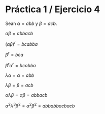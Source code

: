 # Práctica 1 / Ejercicio 4

Sean $\alpha = abb$ y $\beta = acb$.

$\alpha\beta = abbacb$

$(\alpha\beta)^r = bcabba$

$\beta^r = bca$

$\beta^r\alpha^r = bcabba$

$\lambda\alpha = \alpha = abb$

$\lambda\beta = \beta = acb$

$\alpha\lambda\beta = \alpha\beta = abbacb$

$\alpha^2\lambda^3\beta^2 = \alpha^2\beta^2 = abbabbacbacb$
